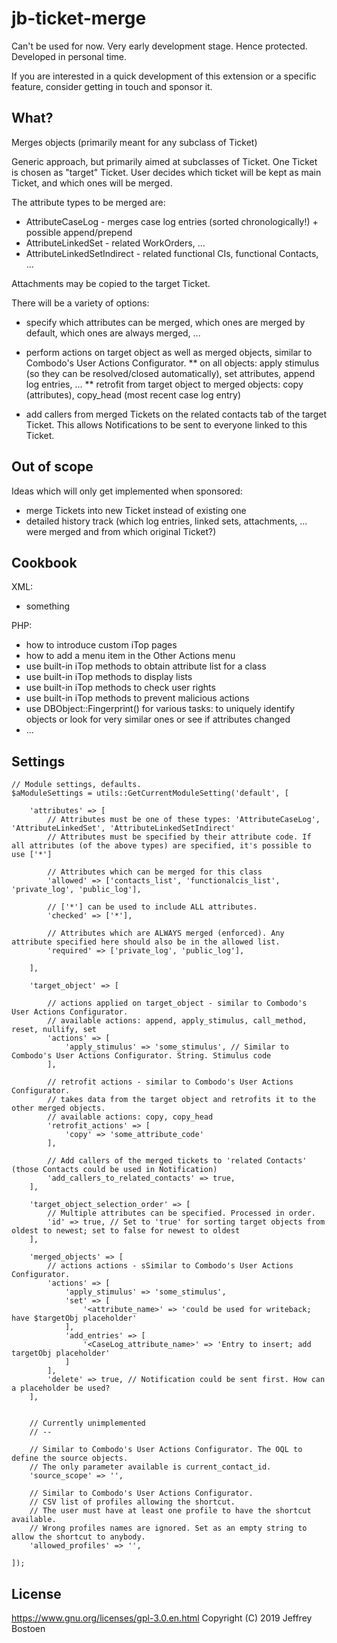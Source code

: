 # jb-ticket-merge

Can't be used for now. Very early development stage. Hence protected.
Developed in personal time.

If you are interested in a quick development of this extension or a specific feature, consider getting in touch and sponsor it.

## What?
Merges objects (primarily meant for any subclass of Ticket)

Generic approach, but primarily aimed at subclasses of Ticket.
One Ticket is chosen as "target" Ticket. User decides which ticket will be kept as main Ticket, and which ones will be merged.

The attribute types to be merged are:
* AttributeCaseLog - merges case log entries (sorted chronologically!) + possible append/prepend
* AttributeLinkedSet - related WorkOrders, ...
* AttributeLinkedSetIndirect - related functional CIs, functional Contacts, ...

Attachments may be copied to the target Ticket.

There will be a variety of options:

* specify which attributes can be merged, which ones are merged by default, which ones are always merged, ...

* perform actions on target object as well as merged objects, similar to Combodo's User Actions Configurator.
** on all objects: apply stimulus (so they can be resolved/closed automatically), set attributes, append log entries, ...
** retrofit from target object to merged objects: copy (attributes), copy_head (most recent case log entry)

* add callers from merged Tickets on the related contacts tab of the target Ticket. This allows Notifications to be sent to everyone linked to this Ticket.

## Out of scope
Ideas which will only get implemented when sponsored:
* merge Tickets into new Ticket instead of existing one
* detailed history track (which log entries, linked sets, attachments, ... were merged and from which original Ticket?)


## Cookbook

XML:
- something

PHP:
- how to introduce custom iTop pages
- how to add a menu item in the Other Actions menu
- use built-in iTop methods to obtain attribute list for a class
- use built-in iTop methods to display lists
- use built-in iTop methods to check user rights
- use built-in iTop methods to prevent malicious actions
- use DBObject::Fingerprint() for various tasks: to uniquely identify objects or look for very similar ones or see if attributes changed
- ...


## Settings

```
// Module settings, defaults.
$aModuleSettings = utils::GetCurrentModuleSetting('default', [

	'attributes' => [
		// Attributes must be one of these types: 'AttributeCaseLog', 'AttributeLinkedSet', 'AttributeLinkedSetIndirect'
		// Attributes must be specified by their attribute code. If all attributes (of the above types) are specified, it's possible to use ['*']
		
		// Attributes which can be merged for this class
		'allowed' => ['contacts_list', 'functionalcis_list', 'private_log', 'public_log'],
		
		// ['*'] can be used to include ALL attributes.
		'checked' => ['*'],
		
		// Attributes which are ALWAYS merged (enforced). Any attribute specified here should also be in the allowed list.
		'required' => ['private_log', 'public_log'],
		
	],
	
	'target_object' => [
	
		// actions applied on target_object - similar to Combodo's User Actions Configurator.
		// available actions: append, apply_stimulus, call_method, reset, nullify, set
		'actions' => [
			'apply_stimulus' => 'some_stimulus', // Similar to Combodo's User Actions Configurator. String. Stimulus code
		],
		
		// retrofit actions - similar to Combodo's User Actions Configurator.
		// takes data from the target object and retrofits it to the other merged objects.
		// available actions: copy, copy_head
		'retrofit_actions' => [
			'copy' => 'some_attribute_code'
		],
		
		// Add callers of the merged tickets to 'related Contacts' (those Contacts could be used in Notification)
		'add_callers_to_related_contacts' => true, 
	],
	
	'target_object_selection_order' => [
		// Multiple attributes can be specified. Processed in order.
		'id' => true, // Set to 'true' for sorting target objects from oldest to newest; set to false for newest to oldest
	],
	
	'merged_objects' => [
		// actions actions - sSimilar to Combodo's User Actions Configurator. 
		'actions' => [
			'apply_stimulus' => 'some_stimulus',
			'set' => [
				'<attribute_name>' => 'could be used for writeback; have $targetObj placeholder'
			],
			'add_entries' => [
				'<CaseLog_attribute_name>' => 'Entry to insert; add targetObj placeholder'
			]
		],
		'delete' => true, // Notification could be sent first. How can a placeholder be used?
	],
	
	
	// Currently unimplemented
	// --
	
	// Similar to Combodo's User Actions Configurator. The OQL to define the source objects. 
	// The only parameter available is current_contact_id.
	'source_scope' => '',
	
	// Similar to Combodo's User Actions Configurator. 
	// CSV list of profiles allowing the shortcut. 
	// The user must have at least one profile to have the shortcut available. 
	// Wrong profiles names are ignored. Set as an empty string to allow the shortcut to anybody.
	'allowed_profiles' => '', 
	
]); 

```

## License
https://www.gnu.org/licenses/gpl-3.0.en.html
Copyright (C) 2019 Jeffrey Bostoen
